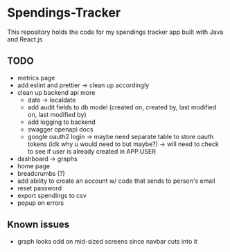 # Spendings-Tracker
This repository holds the code for my spendings tracker app built with Java and React.js

## TODO
- metrics page
- add eslint and prettier -> clean up accordingly
- clean up backend api more
    - date -> localdate
    - add audit fields to db model (created on, created by, last modified on, last modified by)
    - add logging to backend
    - swagger openapi docs
    - google oauth2 login -> maybe need separate table to store oauth tokens (idk why u would need to but maybe?) -> will need to check to see if user is already created in APP.USER
- dashboard -> graphs
- home page
- breadcrumbs (?)
- add ability to create an account w/ code that sends to person's email
- reset password
- export spendings to csv
- popup on errors

## Known issues
- graph looks odd on mid-sized screens since navbar cuts into it
